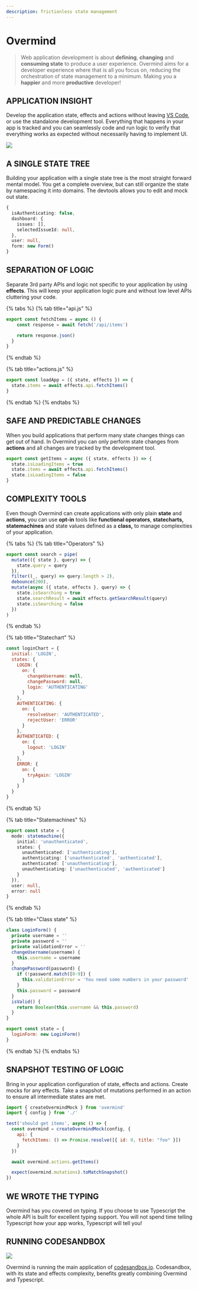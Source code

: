 ```yaml
---
description: frictionless state management
---
```


# Overmind

> Web application development is about **defining**, **changing** and **consuming state** to produce a user experience. Overmind aims for a developer experience where that is all you focus on, reducing the orchestration of state management to a minimum. Making you a **happier** and more **productive** developer!

## APPLICATION INSIGHT

Develop the application state, effects and actions without leaving [VS Code](https://code.visualstudio.com/), or use the standalone development tool. Everything that happens in your app is tracked and you can seamlessly code and run logic to verify that everything works as expected without necessarily having to implement UI.

![](.gitbook/assets/amazing_devtools.png)

## A SINGLE STATE TREE

Building your application with a single state tree is the most straight forward mental model. You get a complete overview, but can still organize the state by namespacing it into domains. The devtools allows you to edit and mock out state.

```typescript
{
  isAuthenticating: false,
  dashboard: {
    issues: [],
    selectedIssueId: null,
  },
  user: null,
  form: new Form()
}
```

## SEPARATION OF LOGIC

Separate 3rd party APIs and logic not specific to your application by using **effects**. This will keep your application logic pure and without low level APIs cluttering your code.

{% tabs %}
{% tab title="api.js" %}
```javascript
export const fetchItems = async () {
    const response = await fetch('/api/items')

    return response.json()
  }
}
```
{% endtab %}

{% tab title="actions.js" %}
```typescript
export const loadApp = ({ state, effects }) => {
  state.items = await effects.api.fetchItems()
}
```
{% endtab %}
{% endtabs %}

## SAFE AND PREDICTABLE CHANGES

When you build applications that perform many state changes things can get out of hand. In Overmind you can only perform state changes from **actions** and all changes are tracked by the development tool.

```javascript
export const getItems = async ({ state, effects }) => {
  state.isLoadingItems = true
  state.items = await effects.api.fetchItems()
  state.isLoadingItems = false
}
```

## COMPLEXITY TOOLS

Even though Overmind can create applications with only plain **state** and **actions**, you can use **opt-in** tools like **functional operators**, **statecharts, statemachines** and state values defined as a **class,** to manage complexities of your application.

{% tabs %}
{% tab title="Operators" %}
```javascript
export const search = pipe(
  mutate(({ state }, query) => {
    state.query = query
  }),
  filter((_, query) => query.length > 2),
  debounce(200),
  mutate(async ({ state, effects }, query) => {
    state.isSearching = true
    state.searchResult = await effects.getSearchResult(query)
    state.isSearching = false
  })
)
```
{% endtab %}

{% tab title="Statechart" %}
```javascript
const loginChart = {
  initial: 'LOGIN',
  states: {
    LOGIN: {
      on: {
        changeUsername: null,
        changePassword: null,
        login: 'AUTHENTICATING'
      }
    },
    AUTHENTICATING: {
      on: {
        resolveUser: 'AUTHENTICATED',
        rejectUser: 'ERROR'
      }
    },
    AUTHENTICATED: {
      on: {
        logout: 'LOGIN'
      }
    },
    ERROR: {
      on: {
        tryAgain: 'LOGIN'
      }
    }
  }
}
```
{% endtab %}

{% tab title="Statemachines" %}
```typescript
export const state = {
  mode: statemachine({
    initial: 'unauthenticated',
    states: {
      unauthenticated: ['authenticating'],
      authenticating: ['unauthenticated', 'authenticated'],
      authenticated: ['unauthenticating'],
      unauthenticating: ['unauthenticated', 'authenticated']
    }
  }),
  user: null,
  error: null
}
```
{% endtab %}

{% tab title="Class state" %}
```javascript
class LoginForm() {
  private username = ''
  private password = ''
  private validationError = ''
  changeUsername(username) {
    this.username = username
  }
  changePassword(password) {
    if (!password.match([0-9]) {
      this.validationError = 'You need some numbers in your password'
    }
    this.password = password
  }
  isValid() {
    return Boolean(this.username && this.password) 
  }
}

export const state = {
  loginForm: new LoginForm()
}
```
{% endtab %}
{% endtabs %}

## SNAPSHOT TESTING OF LOGIC

Bring in your application configuration of state, effects and actions. Create mocks for any effects. Take a snapshot of mutations performed in an action to ensure all intermediate states are met.

```javascript
import { createOvermindMock } from 'overmind'
import { config } from './'

test('should get items', async () => {
  const overmind = createOvermindMock(config, {
    api: {
      fetchItems: () => Promise.resolve([{ id: 0, title: "foo" }])
    }
  })

  await overmind.actions.getItems()

  expect(overmind.mutations).toMatchSnapshot()
})
```

## WE WROTE THE TYPING

Overmind has you covered on typing. If you choose to use Typescript the whole API is built for excellent typing support. You will not spend time telling Typescript how your app works, Typescript will tell you!

## RUNNING CODESANDBOX

![](.gitbook/assets/256x256.png)

Overmind is running the main application of [codesandbox.io](https://codesandbox.io). Codesandbox, with its state and effects complexity, benefits greatly combining Overmind and Typescript.


